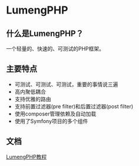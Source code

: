 LumengPHP
=========

什么是LumengPHP？
----------------

一个轻量的、快速的、可测试的PHP框架。

主要特点
-------

* 可测试、可测试、可测试，重要的事情说三遍
* 高内聚低耦合
* 支持优雅的路由
* 支持前置过滤器(pre filter)和后置过滤器(post filter)
* 使用composer管理依赖及自动加载
* 使用了Symfony项目的多个组件

文档
----

[LumengPHP教程](doc/index.md)